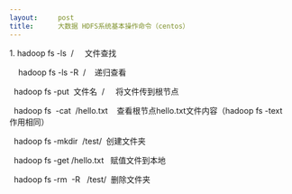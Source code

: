```yaml
---
layout:     post
title:      大数据 HDFS系统基本操作命令（centos）
---
```

<div id="article_content" class="article_content clearfix csdn-tracking-statistics" data-pid="blog" data-mod="popu_307" data-dsm="post">
								            <link rel="stylesheet" href="https://csdnimg.cn/release/phoenix/template/css/ck_htmledit_views-f76675cdea.css">
						<div class="htmledit_views" id="content_views">
                <p>1. hadoop fs -ls  /     文件查找</p><p>    hadoop fs -ls -R  /    递归查看</p><p>  hadoop fs -put  文件名  /     将文件传到根节点</p><p>  hadoop fs  -cat  /hello.txt    查看根节点hello.txt文件内容（hadoop fs -text  作用相同）</p><p>  hadoop fs -mkdir  /test/  创建文件夹</p><p>  hadoop fs -get /hello.txt   赋值文件到本地</p><p>  hadoop fs -rm  -R   /test/  删除文件夹</p>            </div>
                </div>